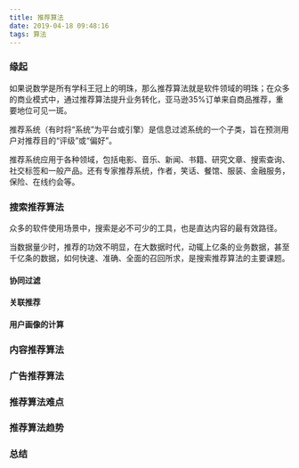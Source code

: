 ```yaml
---
title: 推荐算法
date: 2019-04-18 09:48:16
tags: 算法
---
```


### 缘起

如果说数学是所有学科王冠上的明珠，那么推荐算法就是软件领域的明珠；在众多的商业模式中，通过推荐算法提升业务转化，亚马逊35%订单来自商品推荐，重要地位可见一斑。

推荐系统（有时将“系统”为平台或引擎）是信息过滤系统的一个子类，旨在预测用户对推荐目的“评级”或“偏好”。

推荐系统应用于各种领域，包括电影、音乐、新闻、书籍、研究文章、搜索查询、社交标签和一般产品。还有专家推荐系统，作者，笑话、餐馆、服装、金融服务，保险、在线约会等。

### 搜索推荐算法

众多的软件使用场景中，搜索是必不可少的工具，也是直达内容的最有效路径。

当数据量少时，推荐的功效不明显，在大数据时代，动辄上亿条的业务数据，甚至千亿条的数据，如何快速、准确、全面的召回所求，是搜索推荐算法的主要课题。

#### 协同过滤

#### 关联推荐

#### 用户画像的计算

### 内容推荐算法

### 广告推荐算法

### 推荐算法难点

### 推荐算法趋势

### 总结

